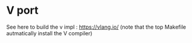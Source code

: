 # V port
See here to build the v impl : https://vlang.io/
(note that the top Makefile autmatically install the V compiler)
